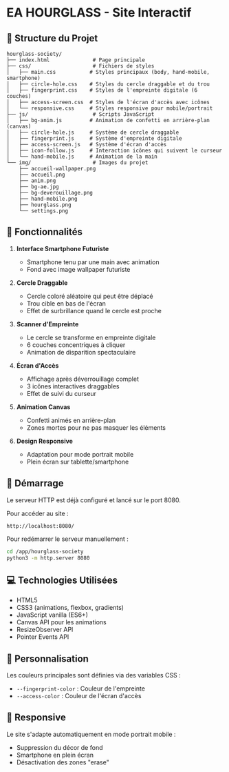 # EA HOURGLASS - Site Interactif

## 📁 Structure du Projet

```
hourglass-society/
├── index.html              # Page principale
├── css/                    # Fichiers de styles
│   ├── main.css           # Styles principaux (body, hand-mobile, smartphone)
│   ├── circle-hole.css    # Styles du cercle draggable et du trou
│   ├── fingerprint.css    # Styles de l'empreinte digitale (6 couches)
│   ├── access-screen.css  # Styles de l'écran d'accès avec icônes
│   └── responsive.css     # Styles responsive pour mobile/portrait
├── js/                     # Scripts JavaScript
│   ├── bg-anim.js         # Animation de confetti en arrière-plan (canvas)
│   ├── circle-hole.js     # Système de cercle draggable
│   ├── fingerprint.js     # Système d'empreinte digitale
│   ├── access-screen.js   # Système d'écran d'accès
│   ├── icon-follow.js     # Interaction icônes qui suivent le curseur
│   └── hand-mobile.js     # Animation de la main
└── img/                    # Images du projet
    ├── accueil-wallpaper.png
    ├── accueil.png
    ├── anim.png
    ├── bg-ae.jpg
    ├── bg-deverouillage.png
    ├── hand-mobile.png
    ├── hourglass.png
    └── settings.png
```

## 🎯 Fonctionnalités

1. **Interface Smartphone Futuriste**
   - Smartphone tenu par une main avec animation
   - Fond avec image wallpaper futuriste

2. **Cercle Draggable**
   - Cercle coloré aléatoire qui peut être déplacé
   - Trou cible en bas de l'écran
   - Effet de surbrillance quand le cercle est proche

3. **Scanner d'Empreinte**
   - Le cercle se transforme en empreinte digitale
   - 6 couches concentriques à cliquer
   - Animation de disparition spectaculaire

4. **Écran d'Accès**
   - Affichage après déverrouillage complet
   - 3 icônes interactives draggables
   - Effet de suivi du curseur

5. **Animation Canvas**
   - Confetti animés en arrière-plan
   - Zones mortes pour ne pas masquer les éléments

6. **Design Responsive**
   - Adaptation pour mode portrait mobile
   - Plein écran sur tablette/smartphone

## 🚀 Démarrage

Le serveur HTTP est déjà configuré et lancé sur le port 8080.

Pour accéder au site :
```
http://localhost:8080/
```

Pour redémarrer le serveur manuellement :
```bash
cd /app/hourglass-society
python3 -m http.server 8080
```

## 💻 Technologies Utilisées

- HTML5
- CSS3 (animations, flexbox, gradients)
- JavaScript vanilla (ES6+)
- Canvas API pour les animations
- ResizeObserver API
- Pointer Events API

## 🎨 Personnalisation

Les couleurs principales sont définies via des variables CSS :
- `--fingerprint-color` : Couleur de l'empreinte
- `--access-color` : Couleur de l'écran d'accès

## 📱 Responsive

Le site s'adapte automatiquement en mode portrait mobile :
- Suppression du décor de fond
- Smartphone en plein écran
- Désactivation des zones "erase"
